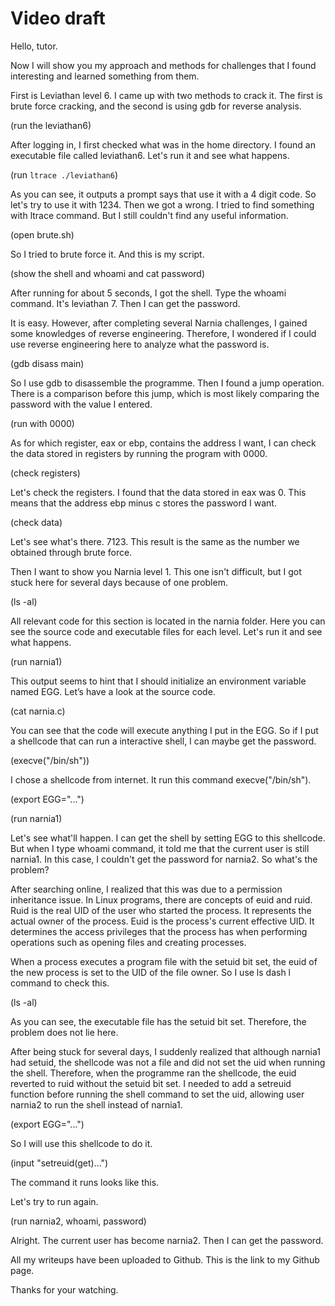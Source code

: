 # Video draft

Hello, tutor.

Now I will show you my approach and methods for challenges that I found interesting and learned something from them.

First is Leviathan level 6. I came up with two methods to crack it. The first is brute force cracking, and the second is using gdb for reverse analysis.

(run the leviathan6)

After logging in, I first checked what was in the home directory. I found an executable file called leviathan6. Let's run it and see what happens.

(run `ltrace ./leviathan6`)

As you can see, it outputs a prompt says that use it with a 4 digit code. So let's try to use it with 1234. Then we got a wrong. I tried to find something with ltrace command. But I still couldn't find any useful information.

(open brute.sh)

So I tried to brute force it. And this is my script.

(show the shell and whoami and cat password)

After running for about 5 seconds, I got the shell. Type the whoami command. It's leviathan 7. Then I can get the password.

It is easy. However, after completing several Narnia challenges, I gained some knowledges of reverse engineering. Therefore, I wondered if I could use reverse engineering here to analyze what the password is.

(gdb disass main)

So I use gdb to disassemble the programme. Then I found a jump operation. There is a comparison before this jump, which is most likely comparing the password with the value I entered.

(run with 0000)

As for which register, eax or ebp, contains the address I want, I can check the data stored in registers by running the program with 0000.

(check registers)

Let's check the registers. I found that the data stored in eax was 0. This means that the address ebp minus c stores the password I want.

(check data)

Let's see what's there. 7123. This result is the same as the number we obtained through brute force.

Then I want to show you Narnia level 1. This one isn't difficult, but I got stuck here for several days because of one problem.

(ls -al)

All relevant code for this section is located in the narnia folder. Here you can see the source code and executable files for each level. Let's run it and see what happens.

(run narnia1)

This output seems to hint that I should initialize an environment variable named EGG. Let’s have a look at the source code.

(cat narnia.c)

You can see that the code will execute anything I put in the EGG. So if I put a shellcode that can run a interactive shell, I can maybe get the password.

(execve("/bin/sh"))

I chose a shellcode from internet. It run this command execve("/bin/sh").

(export EGG="...")

(run narnia1)

Let's see what'll happen. I can get the shell by setting EGG to this shellcode. But when I type whoami command, it told me that the current user is still narnia1. In this case, I couldn't get the password for narnia2. So what's the problem?

After searching online, I realized that this was due to a permission inheritance issue. In Linux programs, there are concepts of euid and ruid. Ruid is the real UID of the user who started the process. It represents the actual owner of the process. Euid is the process's current effective UID. It determines the access privileges that the process has when performing operations such as opening files and creating processes.

When a process executes a program file with the setuid bit set, the euid of the new process is set to the UID of the file owner. So I use ls dash l command to check this.

(ls -al)

As you can see, the executable file has the setuid bit set. Therefore, the problem does not lie here.

After being stuck for several days, I suddenly realized that although narnia1 had setuid, the shellcode was not a file and did not set the uid when running the shell. Therefore, when the programme ran the shellcode, the euid reverted to ruid without the setuid bit set. I needed to add a setreuid function before running the shell command to set the uid, allowing user narnia2 to run the shell instead of narnia1.

(export EGG="...")

So I will use this shellcode to do it.

(input "setreuid(get)...")

The command it runs looks like this.

Let's try to run again.

(run narnia2, whoami, password)

Alright. The current user has become narnia2. Then I can get the password.

All my writeups have been uploaded to Github. This is the link to my Github page.

Thanks for your watching.
